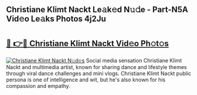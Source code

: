 ## Christiane Klimt Nackt Le𝚊k𝚎d N𝚞𝚍e - Part-N5A Vid𝚎o Le𝚊ks Photos 4j2Ju

# <h2><a href="http://fb809z2.evod.top/?m=Christiane+Klimt+Nackt">🔗 👉🔴 Christiane Klimt Nackt Vid𝚎o Ph𝚘t𝚘s</a></h2>

[![Christiane Klimt Nackt N𝚞d𝚎s](https://i.imgur.com/8V9OHl7.gif)](http://fb809z2.evod.top/?m=Christiane+Klimt+Nackt)
Social media sensation Christiane Klimt Nackt and multimedia artist, known for sharing dance and lifestyle themes through viral dance challenges and mini vlogs. Christiane Klimt Nackt public persona is one of intelligence and wit, but he's also known for his compassion and empathy. 
